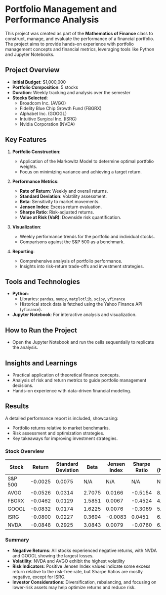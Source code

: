 # Portfolio Management and Performance Analysis
This project was created as part of the **Mathematics of Finance** class to construct, manage, and evaluate the performance of a financial portfolio. The project aims to provide hands-on experience with portfolio management concepts and financial metrics, leveraging tools like Python and Jupyter Notebooks.

## Project Overview
- **Initial Budget**: $1,000,000
- **Portfolio Composition**: 5 stocks
- **Duration**: Weekly tracking and analysis over the semester
- **Stocks Selected**:
  - Broadcom Inc. (AVGO)
  - Fidelity Blue Chip Growth Fund (FBGRX)
  - Alphabet Inc. (GOOGL)
  - Intuitive Surgical Inc. (ISRG)
  - Nvidia Corporation (NVDA)

## Key Features
1. **Portfolio Construction**:
   - Application of the Markowitz Model to determine optimal portfolio weights.
   - Focus on minimizing variance and achieving a target return.

2. **Performance Metrics**:
   - **Rate of Return**: Weekly and overall returns.
   - **Standard Deviation**: Volatility assessment.
   - **Beta**: Sensitivity to market movements.
   - **Jensen Index**: Excess return evaluation.
   - **Sharpe Ratio**: Risk-adjusted returns.
   - **Value at Risk (VaR)**: Downside risk quantification.

3. **Visualization**:
   - Weekly performance trends for the portfolio and individual stocks.
   - Comparisons against the S&P 500 as a benchmark.

4. **Reporting**:
   - Comprehensive analysis of portfolio performance.
   - Insights into risk-return trade-offs and investment strategies.

## Tools and Technologies
- **Python**:
  - Libraries: `pandas`, `numpy`, `matplotlib`, `scipy`, `yfinance`
  - Historical stock data is fetched using the Yahoo Finance API (`yfinance`).
- **Jupyter Notebook**: For interactive analysis and visualization.

## How to Run the Project
- Open the Jupyter Notebook and run the cells sequentially to replicate the analysis.

## Insights and Learnings
- Practical application of theoretical finance concepts.
- Analysis of risk and return metrics to guide portfolio management decisions.
- Hands-on experience with data-driven financial modeling.

## Results
A detailed performance report is included, showcasing:
- Portfolio returns relative to market benchmarks.
- Risk assessment and optimization strategies.
- Key takeaways for improving investment strategies.

### Stock Overview

| Stock   | Return  | Standard Deviation | Beta  | Jensen Index | Sharpe Ratio | VaR (h=0.05) |
|---------|---------|--------------------|-------|--------------|--------------|--------------|
| S&P 500 | -0.0025 | 0.0075             | N/A   | N/A          | N/A          | N/A          |
| AVGO    | -0.0526 | 0.0314             | 2.7075| 0.0166       | -0.5154      | 8.3612       |
| FBGRX   | -0.0462 | 0.0129             | 1.5851| 0.0067       | -0.4524      | 4.6489       |
| GOOGL   | -0.0832 | 0.0174             | 1.6225| 0.0076       | -0.3069      | 5.1598       |
| ISRG    | -0.0800 | 0.0227             | 0.3694| -0.0083      | 0.0451       | 6.3156       |
| NVDA    | -0.0848 | 0.2925             | 3.0843| 0.0079       | -0.0760      | 6.9969       |

### Summary
- **Negative Returns**: All stocks experienced negative returns, with NVDA and GOOGL showing the largest losses.
- **Volatility**: NVDA and AVGO exhibit the highest volatility
- **Risk Indicators**: Positive Jensen Index values indicate some excess return relative to the risk-free rate, but Sharpe Ratios are mostly negative, except for ISRG.
- **Investor Considerations**: Diversification, rebalancing, and focusing on lower-risk assets may help optimize returns and reduce risk.
